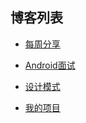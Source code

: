 ## 博客列表
- [每周分享](https://kylingo.github.io/Weekly/)

- [Android面试](https://kylingo.gitbooks.io/interview/content/)

- [设计模式](https://kylingo.github.io/DesignPattern/)

- [我的项目](./Project.md)
